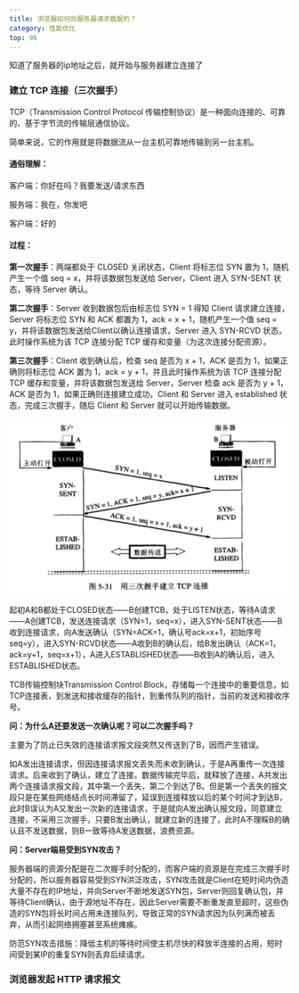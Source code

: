 ```yaml
---
title: 浏览器如何向服务器请求数据的？
category: 性能优化
top: 96
---
```


知道了服务器的ip地址之后，就开始与服务器建立连接了

### 建立 TCP 连接（三次握手）

TCP（Transmission Control Protocol 传输控制协议）是一种面向连接的、可靠的、基于字节流的传输层通信协议。 

简单来说，它的作用就是将数据流从一台主机可靠地传输到另一台主机。

#### 通俗理解：

客户端：你好在吗？我要发送/请求东西 

服务端：我在，你发吧 

客户端：好的

#### 过程：

**第一次握手**：两端都处于 CLOSED 关闭状态，Client 将标志位 SYN 置为 1，随机产生一个值 seq = x，并将该数据包发送给 Server，Client 进入 SYN-SENT 状态，等待 Server 确认。

**第二次握手**：Server 收到数据包后由标志位 SYN = 1 得知 Client 请求建立连接，Server 将标志位 SYN 和 ACK 都置为 1，ack = x + 1，随机产生一个值 seq = y，并将该数据包发送给Client以确认连接请求，Server 进入 SYN-RCVD 状态，此时操作系统为该 TCP 连接分配 TCP 缓存和变量（为这次连接分配资源）。

**第三次握手**：Client 收到确认后，检查 seq 是否为 x + 1，ACK 是否为 1，如果正确则将标志位 ACK 置为 1，ack = y + 1，并且此时操作系统为该 TCP 连接分配 TCP 缓存和变量，并将该数据包发送给 Server，Server 检查 ack 是否为 y + 1，ACK 是否为 1，如果正确则连接建立成功，Client 和 Server 进入 established 状态，完成三次握手，随后 Client 和 Server 就可以开始传输数据。

![](../../assets/性能优化/54797744-61b89880-4c90-11e9-8c67-a9241c81636c.png)

起初A和B都处于CLOSED状态——B创建TCB，处于LISTEN状态，等待A请求——A创建TCB，发送连接请求（SYN=1，seq=x），进入SYN-SENT状态——B收到连接请求，向A发送确认（SYN=ACK=1，确认号ack=x+1，初始序号seq=y），进入SYN-RCVD状态——A收到B的确认后，给B发出确认（ACK=1，ack=y+1，seq=x+1），A进入ESTABLISHED状态——B收到A的确认后，进入ESTABLISHED状态。

TCB传输控制块Transmission Control Block，存储每一个连接中的重要信息，如TCP连接表，到发送和接收缓存的指针，到重传队列的指针，当前的发送和接收序号。

**问：为什么A还要发送一次确认呢？可以二次握手吗？**

主要为了防止已失效的连接请求报文段突然又传送到了B，因而产生错误。

如A发出连接请求，但因连接请求报文丢失而未收到确认，于是A再重传一次连接请求。后来收到了确认，建立了连接。数据传输完毕后，就释放了连接，A共发出两个连接请求报文段，其中第一个丢失，第二个到达了B。但是第一个丢失的报文段只是在某些网络结点长时间滞留了，延误到连接释放以后的某个时间才到达B，此时B误认为A又发出一次新的连接请求，于是就向A发出确认报文段，同意建立连接，不采用三次握手，只要B发出确认，就建立新的连接了，此时A不理睬B的确认且不发送数据，则B一致等待A发送数据，浪费资源。

**问：Server端易受到SYN攻击？**

服务器端的资源分配是在二次握手时分配的，而客户端的资源是在完成三次握手时分配的，所以服务器容易受到SYN洪泛攻击，SYN攻击就是Client在短时间内伪造大量不存在的IP地址，并向Server不断地发送SYN包，Server则回复确认包，并等待Client确认，由于源地址不存在，因此Server需要不断重发直至超时，这些伪造的SYN包将长时间占用未连接队列，导致正常的SYN请求因为队列满而被丢弃，从而引起网络拥塞甚至系统瘫痪。

防范SYN攻击措施：降低主机的等待时间使主机尽快的释放半连接的占用，短时间受到某IP的重复SYN则丢弃后续请求。

### 浏览器发起 HTTP 请求报文


